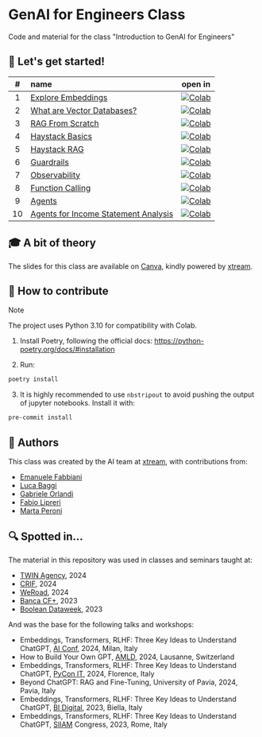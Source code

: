 # GenAI for Engineers Class

Code and material for the class "Introduction to GenAI for Engineers"

## 🚀 Let's get started!

**#** | **name**                                                                             | **open in**
:-----: |:-------------------------------------------------------------------------------------| :-------:
1 | [Explore Embeddings](./notebooks/01-embeddings.ipynb)                                | [![Colab](https://colab.research.google.com/assets/colab-badge.svg)](https://colab.research.google.com/github/xtreamsrl/genai-for-engineers-class/blob/main/notebooks/01-embeddings.ipynb)          
2 | [What are Vector Databases?](./notebooks/02-vector_databases.ipynb)                  | [![Colab](https://colab.research.google.com/assets/colab-badge.svg)](https://colab.research.google.com/github/xtreamsrl/genai-for-engineers-class/blob/main/notebooks/02-vector_databases.ipynb) 
3 | [RAG From Scratch](./notebooks/03-rag_from_scratch.ipynb)                            | [![Colab](https://colab.research.google.com/assets/colab-badge.svg)](https://colab.research.google.com/github/xtreamsrl/genai-for-engineers-class/blob/main/notebooks/03-rag_from_scratch.ipynb) 
4 | [Haystack Basics](./notebooks/04-haystack_basics.ipynb)                              | [![Colab](https://colab.research.google.com/assets/colab-badge.svg)](https://colab.research.google.com/github/xtreamsrl/genai-for-engineers-class/blob/main/notebooks/04-haystack_basics.ipynb) 
5 | [Haystack RAG](./notebooks/05-haystack_rag.ipynb)                                    | [![Colab](https://colab.research.google.com/assets/colab-badge.svg)](https://colab.research.google.com/github/xtreamsrl/genai-for-engineers-class/blob/main/notebooks/05-haystack_rag.ipynb) 
6 | [Guardrails](./notebooks/06-guardrails.ipynb)                                        | [![Colab](https://colab.research.google.com/assets/colab-badge.svg)](https://colab.research.google.com/github/xtreamsrl/genai-for-engineers-class/blob/main/notebooks/06-guardrails.ipynb) 
7 | [Observability](./notebooks/07-observability.ipynb)                                  | [![Colab](https://colab.research.google.com/assets/colab-badge.svg)](https://colab.research.google.com/github/xtreamsrl/genai-for-engineers-class/blob/main/notebooks/07-observability.ipynb) 
8 | [Function Calling](./notebooks/08-function_calling.ipynb)                            | [![Colab](https://colab.research.google.com/assets/colab-badge.svg)](https://colab.research.google.com/github/xtreamsrl/genai-for-engineers-class/blob/main/notebooks/08-function_calling.ipynb) 
9 | [Agents](./notebooks/09-agents.ipynb)                                                | [![Colab](https://colab.research.google.com/assets/colab-badge.svg)](https://colab.research.google.com/github/xtreamsrl/genai-for-engineers-class/blob/main/notebooks/09-agents.ipynb) 
10 | [Agents for Income Statement Analysis](./notebooks/10-agents-income-statement.ipynb) | [![Colab](https://colab.research.google.com/assets/colab-badge.svg)](https://colab.research.google.com/github/xtreamsrl/genai-for-engineers-class/blob/main/notebooks/10-agents-income-statement.ipynb) 


## 🎓 A bit of theory

The slides for this class are available on [Canva](https://www.canva.com/design/DAGI8YciVf0/nqo2qMxGM-q4_itr72_clw/edit?utm_content=DAGI8YciVf0&utm_campaign=designshare&utm_medium=link2&utm_source=sharebutton), kindly powered by [xtream](https://xtreamers.io).


## 🥂 How to contribute

> [!NOTE]
> The project uses Python 3.10 for compatibility with Colab.

1. Install Poetry, following the official docs: https://python-poetry.org/docs/#installation

2. Run:

```bash
poetry install
```

3. It is highly recommended to use `nbstripout` to avoid pushing the output of jupyter notebooks.
   Install it with:

```bash
pre-commit install
```

## 🤗 Authors
This class was created by the AI team at [xtream](https://xtreamers.io), with contributions from:
- [Emanuele Fabbiani](https://www.linkedin.com/in/emanuelefabbiani/)
- [Luca Baggi](https://www.linkedin.com/in/lucabaggi/)
- [Gabriele Orlandi](https://www.linkedin.com/in/gabri-o/)
- [Fabio Lipreri](https://www.linkedin.com/in/fabiolipreri/)
- [Marta Peroni](https://www.linkedin.com/in/peroni-marta-19145499/)

## 🔍 Spotted in...
The material in this repository was used in classes and seminars taught at:

- [TWIN Agency](https://twin.services/en/), 2024
- [CRIF](https://www.crif.it/), 2024
- [WeRoad](https://www.weroad.it/), 2024
- [Banca CF+](https://www.bancacfplus.it/), 2023
- [Boolean Dataweek](https://boolean.careers/), 2023

And was the base for the following talks and workshops:

- Embeddings, Transformers, RLHF: Three Key Ideas to Understand ChatGPT, [AI Conf](https://www.aiconf.it/), 2024, Milan, Italy
- How to Build Your Own GPT, [AMLD](https://appliedmldays.org/), 2024, Lausanne, Switzerland
- Embeddings, Transformers, RLHF: Three Key Ideas to Understand ChatGPT, [PyCon IT](https://2024.pycon.it/en), 2024, Florence, Italy
- Beyond ChatGPT: RAG and Fine-Tuning, University of Pavia, 2024, Pavia, Italy
- Embeddings, Transformers, RLHF: Three Key Ideas to Understand ChatGPT, [BI Digital](https://bidigital.it/), 2023, Biella, Italy
- Embeddings, Transformers, RLHF: Three Key Ideas to Understand ChatGPT, [SIIAM](https://www.siiam.it/en) Congress, 2023, Rome, Italy

